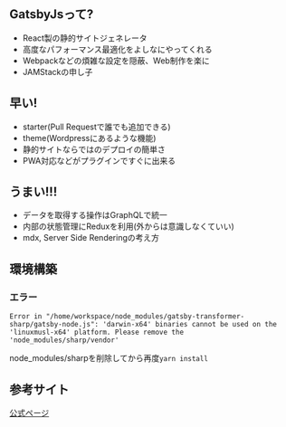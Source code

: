 
## GatsbyJsって?
- React製の静的サイトジェネレータ
- 高度なパフォーマンス最適化をよしなにやってくれる
- Webpackなどの煩雑な設定を隠蔽、Web制作を楽に
- JAMStackの申し子

## 早い!
- starter(Pull Requestで誰でも追加できる)
- theme(Wordpressにあるような機能)
- 静的サイトならではのデプロイの簡単さ
- PWA対応などがプラグインですぐに出来る

## うまい!!!
- データを取得する操作はGraphQLで統一
- 内部の状態管理にReduxを利用(外からは意識しなくていい)
- mdx, Server Side Renderingの考え方


## 環境構築
### エラー
```
Error in "/home/workspace/node_modules/gatsby-transformer-sharp/gatsby-node.js": 'darwin-x64' binaries cannot be used on the 'linuxmusl-x64' platform. Please remove the 'node_modules/sharp/vendor'
```

node_modules/sharpを削除してから再度`yarn install`


## 参考サイト
[公式ページ](https://www.gatsbyjs.org/)
